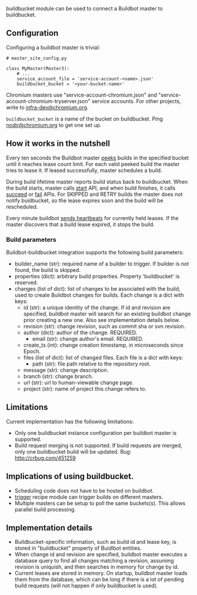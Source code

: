 buildbucket module can be used to connect a Buildbot master to buildbucket.

## Configuration

Configuring a buildbot master is trivial:

    # master_site_config.py

    class MyMaster(Master3):
        # ...
        service_account_file = 'service-account-<name>.json'
        buildbucket_bucket = '<your-bucket-name>'


Chromium masters use "service-account-chromium.json" and
"service-account-chromium-tryserver.json" service accounts. For other projects,
write to [infra-dev@chromium.org](mailto:infra-dev@chromium.org).

`buildbucket_bucket` is a name of the bucket on buildbucket. Ping
nodir@chromium.org to get one set up.

## How it works in the nutshell
Every ten seconds the Buildbot master [peeks][api_peek] builds in the
specified bucket until it reaches lease count limit. For each valid peeked
build the master tries to lease it. If leased successfully, master schedules a
build.

During build lifetime master reports build status back to buildbucket. When the
build starts, master calls [start][api_start] API, and when build finishes, it
calls [succeed][api_succeed] or [fail][api_fail] APIs. For SKIPPED and RETRY
builds the master does not notify buidbucket, so the lease expires soon and the
build will be rescheduled.

Every minute buildbot [sends heartbeats][api_heartbeat] for currently held
leases. If the master discovers that a build lease expired, it stops the build.

### Build parameters
Buildbot-buildbucket integration supports the following build parameters:

* builder_name (str): required name of a builder to trigger. If builder is not
  found, the build is skipped.
* properties (dict): arbitrary build properties. Property 'buildbucket' is
  reserved.
* changes (list of dict): list of changes to be associated with the build, used
  to create Buildbot changes for builds.
  Each change is a dict with keys:
    * id (str): a unique identity of the change.
      If id and revision are specified, buildbot master will search for an
      existing buildbot change prior creating a new one. Also see implementation
      details below.
    * revision (str): change revision, such as commit sha or svn revision.
    * author (dict): author of the change. REQUIRED.
        * email (str): change author's email. REQUIRED.
    * create_ts (int): change creation timestamp, in microseconds since Epoch.
    * files (list of dict): list of changed files.
      Each file is a dict with keys:
        * path (str): file path relative to the repository root.
    * message (str): change description.
    * branch (str): change branch.
    * url (str): url to human-viewable change page.
    * project (str): name of project this change refers to.

## Limitations

Current implementation has the following limitations:

* Only one buildbucket instance configuration per buildbot master is supported.
* Build request merging is not supported. If build requests are merged,
  only one buildbucket build will be updated.
  Bug: http://crbug.com/451259

## Implications of using buildbucket.

* Scheduling code does not have to be hosted on buildbot.
* [trigger](../../slave/recipe_modules/trigger) recipe module can trigger
  builds on different masters.
* Multiple masters can be setup to poll the same buckets(s). This allows
  parallel build processing.

## Implementation details

* Buildbucket-specific information, such as build id and lease key, is stored in
  "buildbucket" property of Buidlbot entities.
* When change id and revision are specified, buildbot master executes a database
  query to find all changes matching a revision, assuming revision is uniquish,
  and then searches in memory for change by id.
* Current leases are stored in memory. On startup, buildbot master loads them
  from the database, which can be long if there is a lot of pending build
  requests (will not happen if only buildbucket is used).

[api_peek]: https://cr-buildbucket.appspot.com/_ah/api/explorer/#p/buildbucket/v1/buildbucket.peek
[api_start]: https://cr-buildbucket.appspot.com/_ah/api/explorer/#p/buildbucket/v1/buildbucket.start
[api_heartbeat]: https://cr-buildbucket.appspot.com/_ah/api/explorer/#p/buildbucket/v1/buildbucket.heartbeat_batch
[api_succeed]: https://cr-buildbucket.appspot.com/_ah/api/explorer/#p/buildbucket/v1/buildbucket.succeed
[api_fail]: https://cr-buildbucket.appspot.com/_ah/api/explorer/#p/buildbucket/v1/buildbucket.fail
[cr-buildbucket-dev-9c9efb83ec4b.json]: http://storage.googleapis.com/cr-buildbucket-dev/cr-buildbucket-dev-9c9efb83ec4b.json
[buildbucket-service-account-bug]: https://go/buildbucket-service-account-bug
